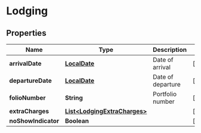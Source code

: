 
# Lodging

## Properties
Name | Type | Description | Notes
------------ | ------------- | ------------- | -------------
**arrivalDate** | [**LocalDate**](LocalDate.md) | Date of arrival |  [optional]
**departureDate** | [**LocalDate**](LocalDate.md) | Date of departure |  [optional]
**folioNumber** | **String** | Portfolio number |  [optional]
**extraCharges** | [**List&lt;LodgingExtraCharges&gt;**](LodgingExtraCharges.md) |  |  [optional]
**noShowIndicator** | **Boolean** |  |  [optional]



